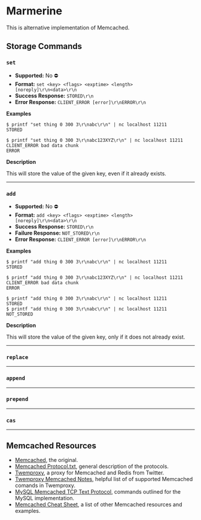 # Marmerine

This is alternative implementation of Memcached.

## Storage Commands

### `set`

- **Supported:** No &#9940;
- **Format:** `set <key> <flags> <exptime> <length> [noreply]\r\n<data>\r\n`
- **Success Response:** `STORED\r\n`
- **Error Response:** `CLIENT_ERROR [error]\r\nERROR\r\n`

__Examples__
```shell
$ printf "set thing 0 300 3\r\nabc\r\n" | nc localhost 11211
STORED
```

```shell
$ printf "set thing 0 300 3\r\nabc123XYZ\r\n" | nc localhost 11211
CLIENT_ERROR bad data chunk
ERROR
```

__Description__

This will store the value of the given key, even if it already exists.

---

### `add`

- **Supported:** No &#9940;
- **Format:** `add <key> <flags> <exptime> <length> [noreply]\r\n<data>\r\n`
- **Success Response:** `STORED\r\n`
- **Failure Response:** `NOT_STORED\r\n`
- **Error Response:** `CLIENT_ERROR [error]\r\nERROR\r\n`

__Examples__
```shell
$ printf "add thing 0 300 3\r\nabc\r\n" | nc localhost 11211
STORED
```

```shell
$ printf "add thing 0 300 3\r\nabc123XYZ\r\n" | nc localhost 11211
CLIENT_ERROR bad data chunk
ERROR
```

```shell
$ printf "add thing 0 300 3\r\nabc\r\n" | nc localhost 11211
STORED
$ printf "add thing 0 300 3\r\nabc\r\n" | nc localhost 11211
NOT_STORED
```

__Description__

This will store the value of the given key, only if it does not already exist.

---

### `replace`

---

### `append`

---

### `prepend`

---

### `cas`

---


## Memcached Resources

- [Memcached](https://github.com/memcached/memcached), the original.
- [Memcached Protocol.txt](https://github.com/memcached/memcached/blob/master/doc/protocol.txt), general description of the protocols.
- [Twemproxy](https://github.com/twitter/twemproxy), a proxy for Memcached and Redis from Twitter.
- [Twemproxy Memcached Notes](https://github.com/twitter/twemproxy/blob/master/notes/memcache.md), helpful list of of supported Memcached comands in Twemproxy.
- [MySQL Memcached TCP Text Protocol](https://docs.oracle.com/cd/E17952_01/mysql-5.6-en/ha-memcached-interfaces-protocol.html), commands outlined for the MySQL implementation.
- [Memcached Cheat Sheet](https://lzone.de/cheat-sheet/memcached), a list of other Memcached resources and examples.

